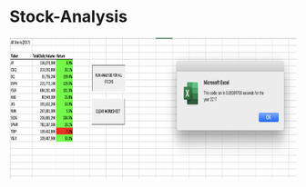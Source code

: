 # Stock-Analysis


<img src="https://github.com/NataliaVelasquez18/Stock-Analysis/blob/main/Resources/VBA_Challenge_2017.png" width = "700" height= "250" />
